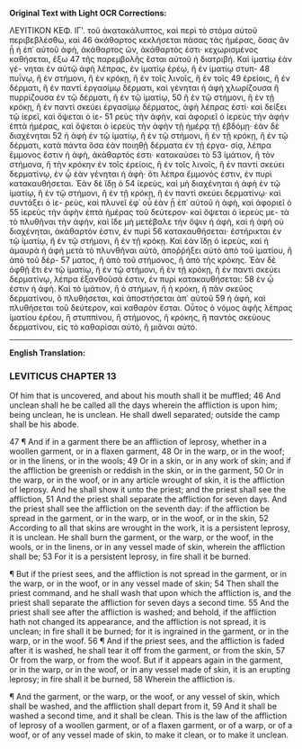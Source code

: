 **Original Text with Light OCR Corrections:**

ΛΕΥΙΤΙΚΟΝ ΚΕΦ. ΙΓ'.
τοῦ ἀκατακάλυπτος, καὶ περὶ τὸ στόμα αὐτοῦ περιβεβλέσθω, καὶ
46 ἀκάθαρτος κεκλήσεται πάσας τὰς ἡμέρας, ὅσας ἂν ᾖ ἡ ἐπ᾿ αὐτοῦ
ἀφὴ, ἀκάθαρτος ὤν, ἀκάθαρτός ἐστι· κεχωρισμένος καθήσεται, ἔξω
47 τῆς παρεμβολῆς ἔσται αὐτοῦ ἡ διατριβή. Καὶ ἱματίῳ ἐὰν γέ-
νηται ἐν αὐτῷ ἀφὴ λέπρας, ἐν ἱματίῳ ἐρέῳ, ἢ ἐν ἱματίῳ στυπ-
48 πυΐνῳ, ἢ ἐν στήμονι, ἢ ἐν κρόκῃ, ἢ ἐν τοῖς λινοῖς, ἢ ἐν τοῖς
49 ἐρείοις, ἢ ἐν δέρματι, ἢ ἐν παντὶ ἐργασίμῳ δέρματι, καὶ γένηται
ἡ ἀφὴ χλωρίζουσα ἢ πυρρίζουσα ἐν τῷ δέρματι, ἢ ἐν τῷ ἱματίῳ,
50 ἢ ἐν τῷ στήμονι, ἢ ἐν τῇ κρόκῃ, ἢ ἐν παντὶ σκεύει ἐργασίμῳ
δέρματος, ἀφὴ λέπρας ἐστί· καὶ δείξει τῷ ἱερεῖ, καὶ ὄψεται ὁ ἱε-
51 ρεὺς τὴν ἀφὴν, καὶ ἀφοριεῖ ὁ ἱερεὺς τὴν ἀφὴν ἑπτὰ ἡμέρας, καὶ
ὄψεται ὁ ἱερεὺς τὴν ἀφὴν τῇ ἡμέρᾳ τῇ ἑβδόμῃ· ἐὰν δὲ διαχένηται
52 ἡ ἀφὴ ἐν τῷ ἱματίῳ, ἢ ἐν τῷ στήμονι, ἢ ἐν τῇ κρόκῃ, ἢ ἐν
τῷ δέρματι, κατὰ πάντα ὅσα ἐὰν ποιηθῇ δέρματα ἐν τῇ ἐργα-
σίᾳ, λέπρα ἔμμονος ἔστιν ἡ ἀφὴ, ἀκάθαρτός ἐστι· κατακαύσει τὸ
53 ἱμάτιον, ἢ τὸν στήμονα, ἢ τὴν κρόκην ἐν τοῖς ἐρείοις, ἢ ἐν τοῖς
λινοῖς, ἢ ἐν παντὶ σκεύει δερματίνῳ, ἐν ᾧ ἐὰν γένηται ἡ ἀφὴ·
ὅτι λέπρα ἔμμονός ἐστιν, ἐν πυρὶ κατακαυθήσεται. Ἐὰν δὲ ἴδῃ ὁ
54 ἱερεὺς, καὶ μὴ διαχένηται ἡ ἀφὴ ἐν τῷ ἱματίῳ, ἢ ἐν τῷ στήμονι,
ἢ ἐν τῇ κρόκῃ, ἢ ἐν παντὶ σκεύει δερματίνῳ· καὶ συντάξει ὁ ἱε-
ρεὺς, καὶ πλυνεῖ ἐφ᾿ οὗ ἐὰν ᾖ ἐπ᾿ αὐτοῦ ἡ ἀφὴ, καὶ ἀφοριεῖ ὁ
55 ἱερεὺς τὴν ἀφὴν ἑπτὰ ἡμέρας τοῦ δεύτερον· καὶ ὄψεται ὁ ἱερεὺς με-
τὰ τὸ πλυθῆναι τὴν ἀφὴν, καὶ ἴδε μὴ μετέβαλε τὴν
ὄψιν ἡ ἀφὴ, καὶ ἡ ἀφὴ οὐ διαχένηται, ἀκάθαρτόν ἐστιν, ἐν πυρὶ
56 κατακαυθήσεται· ἐστήρικται ἐν τῷ ἱματίῳ, ἢ ἐν τῷ στήμονι, ἢ ἐν
τῇ κρόκῃ. Καὶ ἐὰν ἴδῃ ὁ ἱερεὺς, καὶ ἡ ἀμαυρὰ ἡ ἀφὴ μετὰ τὸ
πλυνθῆναι αὐτὸ, ἀποῤῥήξει αὐτὸ ἀπὸ τοῦ ἱματίου, ἢ ἀπὸ τοῦ δέρ-
57 ματος, ἢ ἀπὸ τοῦ στήμονος, ἢ ἀπὸ τῆς κρόκης. Ἐὰν δὲ ὀφθῇ ἔτι
ἐν τῷ ἱματίῳ, ἢ ἐν τῷ στήμονι, ἢ ἐν τῇ κρόκῃ, ἢ ἐν παντὶ
σκεύει δερματίνῳ, λέπρα ἐξανθοῦσά ἐστιν, ἐν πυρὶ κατακαυθήσεται:
58 ἐν ᾧ ἐστιν ἡ ἀφὴ. Καὶ τὸ ἱμάτιον, ἢ ὁ στήμων, ἢ ἡ κρόκη, ἢ
πᾶν σκεῦος δερματίνου, ὃ πλυθήσεται, καὶ ἀποστήσεται ἀπ᾿ αὐτοῦ
59 ἡ ἀφὴ, καὶ πλυθήσεται τοῦ δεύτερον, καὶ καθαρὸν ἔσται. Οὗτος ὁ
νόμος ἀφῆς λέπρας ἱματίου ἐρέου, ἢ στυππίνου, ἢ στήμονος, ἢ
κρόκης, ἢ παντὸς σκεύους δερματίνου, εἰς τὸ καθαρίσαι αὐτὸ, ἢ
μιᾶναι αὐτό.

---

**English Translation:**

### LEVITICUS CHAPTER 13

Of him that is uncovered, and about his mouth shall it be muffled;
46 And unclean shall he be called all the days wherein the affliction is upon him; being unclean, he is unclean. He shall dwell separated; outside the camp shall be his abode.

47 ¶ And if in a garment there be an affliction of leprosy, whether in a woollen garment, or in a flaxen garment,
48 Or in the warp, or in the woof; or in the linens, or in the wools;
49 Or in a skin, or in any work of skin; and if the affliction be greenish or reddish in the skin, or in the garment,
50 Or in the warp, or in the woof, or in any article wrought of skin, it is the affliction of leprosy. And he shall show it unto the priest; and the priest shall see the affliction,
51 And the priest shall separate the affliction for seven days. And the priest shall see the affliction on the seventh day: if the affliction be spread in the garment, or in the warp, or in the woof, or in the skin,
52 According to all that skins are wrought in the work, it is a persistent leprosy, it is unclean. He shall burn the garment, or the warp, or the woof, in the wools, or in the linens, or in any vessel made of skin, wherein the affliction shall be;
53 For it is a persistent leprosy, in fire shall it be burned.

¶ But if the priest sees, and the affliction is not spread in the garment, or in the warp, or in the woof, or in any vessel made of skin;
54 Then shall the priest command, and he shall wash that upon which the affliction is, and the priest shall separate the affliction for seven days a second time.
55 And the priest shall see after the affliction is washed; and behold, if the affliction hath not changed its appearance, and the affliction is not spread, it is unclean; in fire shall it be burned; for it is ingrained in the garment, or in the warp, or in the woof.
56 ¶ And if the priest sees, and the affliction is faded after it is washed, he shall tear it off from the garment, or from the skin,
57 Or from the warp, or from the woof. But if it appears again in the garment, or in the warp, or in the woof, or in any vessel made of skin, it is an erupting leprosy; in fire shall it be burned,
58 Wherein the affliction is.

¶ And the garment, or the warp, or the woof, or any vessel of skin, which shall be washed, and the affliction shall depart from it,
59 And it shall be washed a second time, and it shall be clean. This is the law of the affliction of leprosy of a woollen garment, or of a flaxen garment, or of a warp, or of a woof, or of any vessel made of skin, to make it clean, or to make it unclean.